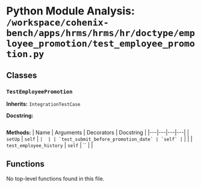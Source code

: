 # Python Module Analysis: `/workspace/cohenix-bench/apps/hrms/hrms/hr/doctype/employee_promotion/test_employee_promotion.py`

## Classes

### `TestEmployeePromotion`
**Inherits:** `IntegrationTestCase`


**Docstring:**
```

```

**Methods:**
| Name | Arguments | Decorators | Docstring |
|---|---|---|---|
| `setUp` | `self` | `` |  |
| `test_submit_before_promotion_date` | `self` | `` |  |
| `test_employee_history` | `self` | `` |  |





## Functions

No top-level functions found in this file.
